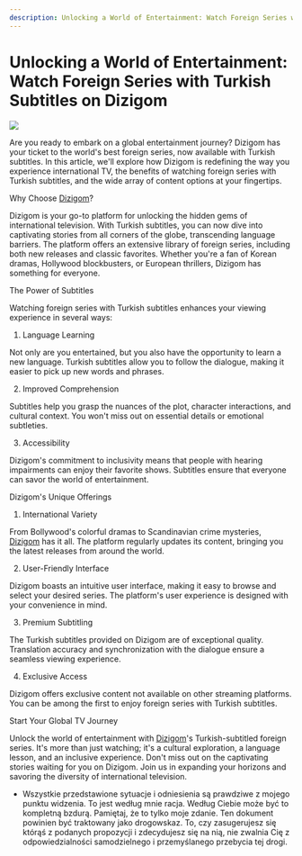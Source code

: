 ```yaml
---
description: Unlocking a World of Entertainment: Watch Foreign Series with Turkish Subtitles on Dizigom
---
```


# Unlocking a World of Entertainment: Watch Foreign Series with Turkish Subtitles on Dizigom

![](https://dizigom.com.tr/wp-content/uploads/2024/01/Marry-My-Husband-2024.jpg )

Are you ready to embark on a global entertainment journey? Dizigom has your ticket to the world's best foreign series, now available with Turkish subtitles. In this article, we'll explore how Dizigom is redefining the way you experience international TV, the benefits of watching foreign series with Turkish subtitles, and the wide array of content options at your fingertips.

Why Choose [Dizigom](http://dizigom.com.tr)?

Dizigom is your go-to platform for unlocking the hidden gems of international television. With Turkish subtitles, you can now dive into captivating stories from all corners of the globe, transcending language barriers. The platform offers an extensive library of foreign series, including both new releases and classic favorites. Whether you're a fan of Korean dramas, Hollywood blockbusters, or European thrillers, Dizigom has something for everyone.

The Power of Subtitles

Watching foreign series with Turkish subtitles enhances your viewing experience in several ways:

1. Language Learning

Not only are you entertained, but you also have the opportunity to learn a new language. Turkish subtitles allow you to follow the dialogue, making it easier to pick up new words and phrases.

2. Improved Comprehension

Subtitles help you grasp the nuances of the plot, character interactions, and cultural context. You won't miss out on essential details or emotional subtleties.

3. Accessibility

Dizigom's commitment to inclusivity means that people with hearing impairments can enjoy their favorite shows. Subtitles ensure that everyone can savor the world of entertainment.

Dizigom's Unique Offerings
1. International Variety

From Bollywood's colorful dramas to Scandinavian crime mysteries, [Dizigom](http://dizigom.com.tr) has it all. The platform regularly updates its content, bringing you the latest releases from around the world.

2. User-Friendly Interface

Dizigom boasts an intuitive user interface, making it easy to browse and select your desired series. The platform's user experience is designed with your convenience in mind.

3. Premium Subtitling

The Turkish subtitles provided on Dizigom are of exceptional quality. Translation accuracy and synchronization with the dialogue ensure a seamless viewing experience.

4. Exclusive Access

Dizigom offers exclusive content not available on other streaming platforms. You can be among the first to enjoy foreign series with Turkish subtitles.

Start Your Global TV Journey

Unlock the world of entertainment with [Dizigom](http://dizigom.com.tr)'s Turkish-subtitled foreign series. It's more than just watching; it's a cultural exploration, a language lesson, and an inclusive experience. Don't miss out on the captivating stories waiting for you on Dizigom. Join us in expanding your horizons and savoring the diversity of international television.
* Wszystkie przedstawione sytuacje i odniesienia są prawdziwe z mojego punktu widzenia. To jest według mnie racja. Według Ciebie może być to kompletną bzdurą. Pamiętaj, że to tylko moje zdanie. Ten dokument powinien być traktowany jako drogowskaz. To, czy zasugerujesz się którąś z podanych propozycji i zdecydujesz się na nią, nie zwalnia Cię z odpowiedzialności samodzielnego i przemyślanego przebycia tej drogi.
